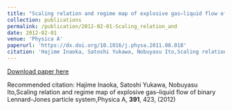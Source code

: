 ```yaml
---
title: "Scaling relation and regime map of explosive gas–liquid flow of binary Lennard-Jones particle system"
collection: publications
permalink: /publication/2012-02-01-Scaling_relation_and
date: 2012-02-01
venue: 'Physica A'
paperurl: 'https://dx.doi.org/10.1016/j.physa.2011.08.018'
citation: 'Hajime Inaoka, Satoshi Yukawa, Nobuyasu Ito,Scaling relation and regime map of explosive gas–liquid flow of binary Lennard-Jones particle system,Physica A, <b>391</b>, 423, (2012)'
---
```


<a href='https://dx.doi.org/10.1016/j.physa.2011.08.018'>Download paper here</a>

Recommended citation: Hajime Inaoka, Satoshi Yukawa, Nobuyasu Ito,Scaling relation and regime map of explosive gas–liquid flow of binary Lennard-Jones particle system,Physica A, <b>391</b>, 423, (2012)
